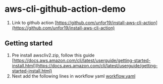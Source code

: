# aws-cli-github-action-demo

1. Link to github action [https://github.com/unfor19/install-aws-cli-action](https://github.com/unfor19/install-aws-cli-action)


## Getting started
1. Pre install awscliv2.zip, follow this guide [https://docs.aws.amazon.com/cli/latest/userguide/getting-started-install.html](https://docs.aws.amazon.com/cli/latest/userguide/getting-started-install.html)
2. Next add the following lines in workflow yaml [workflow.yaml](https://github.com/kaikiat/aws-cli-github-action-demo/blob/main/.github/workflows/pipeline.yml#L29-L35)
